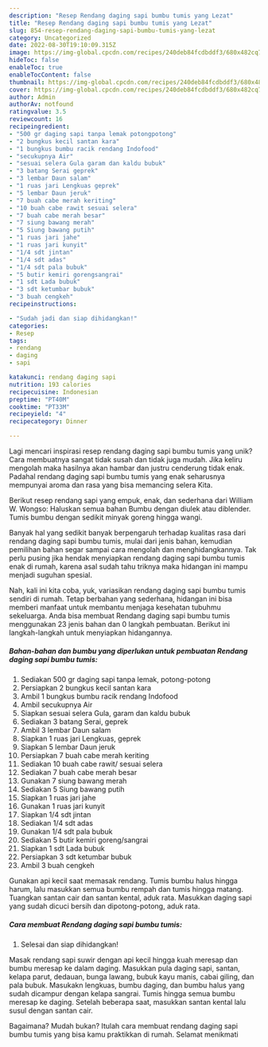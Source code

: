 ```yaml
---
description: "Resep Rendang daging sapi bumbu tumis yang Lezat"
title: "Resep Rendang daging sapi bumbu tumis yang Lezat"
slug: 854-resep-rendang-daging-sapi-bumbu-tumis-yang-lezat
category: Uncategorized
date: 2022-08-30T19:10:09.315Z
image: https://img-global.cpcdn.com/recipes/240deb84fcdbddf3/680x482cq70/rendang-daging-sapi-bumbu-tumis-foto-resep-utama.jpg
hideToc: false
enableToc: true
enableTocContent: false
thumbnail: https://img-global.cpcdn.com/recipes/240deb84fcdbddf3/680x482cq70/rendang-daging-sapi-bumbu-tumis-foto-resep-utama.jpg
cover: https://img-global.cpcdn.com/recipes/240deb84fcdbddf3/680x482cq70/rendang-daging-sapi-bumbu-tumis-foto-resep-utama.jpg
author: Admin
authorAv: notfound
ratingvalue: 3.5
reviewcount: 16
recipeingredient:
- "500 gr daging sapi tanpa lemak potongpotong"
- "2 bungkus kecil santan kara"
- "1 bungkus bumbu racik rendang Indofood"
- "secukupnya Air"
- "sesuai selera Gula garam dan kaldu bubuk"
- "3 batang Serai geprek"
- "3 lembar Daun salam"
- "1 ruas jari Lengkuas geprek"
- "5 lembar Daun jeruk"
- "7 buah cabe merah keriting"
- "10 buah cabe rawit sesuai selera"
- "7 buah cabe merah besar"
- "7 siung bawang merah"
- "5 Siung bawang putih"
- "1 ruas jari jahe"
- "1 ruas jari kunyit"
- "1/4 sdt jintan"
- "1/4 sdt adas"
- "1/4 sdt pala bubuk"
- "5 butir kemiri gorengsangrai"
- "1 sdt Lada bubuk"
- "3 sdt ketumbar bubuk"
- "3 buah cengkeh"
recipeinstructions:

- "Sudah jadi dan siap dihidangkan!"
categories:
- Resep
tags:
- rendang
- daging
- sapi

katakunci: rendang daging sapi 
nutrition: 193 calories
recipecuisine: Indonesian
preptime: "PT40M"
cooktime: "PT33M"
recipeyield: "4"
recipecategory: Dinner

---
```





Lagi mencari inspirasi resep rendang daging sapi bumbu tumis yang unik? Cara membuatnya sangat tidak susah dan tidak juga mudah. Jika keliru mengolah maka hasilnya akan hambar dan justru cenderung tidak enak. Padahal rendang daging sapi bumbu tumis yang enak seharusnya mempunyai aroma dan rasa yang bisa memancing selera Kita.





Berikut resep rendang sapi yang empuk, enak, dan sederhana dari William W. Wongso: Haluskan semua bahan Bumbu dengan diulek atau diblender. Tumis bumbu dengan sedikit minyak goreng hingga wangi.

Banyak hal yang sedikit banyak berpengaruh terhadap kualitas rasa dari rendang daging sapi bumbu tumis, mulai dari jenis bahan, kemudian pemilihan bahan segar sampai cara mengolah dan menghidangkannya. Tak perlu pusing jika hendak menyiapkan rendang daging sapi bumbu tumis enak di rumah, karena asal sudah tahu triknya maka hidangan ini mampu menjadi suguhan spesial.






Nah, kali ini kita coba, yuk, variasikan rendang daging sapi bumbu tumis sendiri di rumah. Tetap berbahan yang sederhana, hidangan ini bisa memberi manfaat untuk membantu menjaga kesehatan tubuhmu sekeluarga. Anda bisa membuat Rendang daging sapi bumbu tumis menggunakan 23 jenis bahan dan 0 langkah pembuatan. Berikut ini langkah-langkah untuk menyiapkan hidangannya.

<!--inarticleads1-->

##### Bahan-bahan dan bumbu yang diperlukan untuk pembuatan Rendang daging sapi bumbu tumis:

1. Sediakan 500 gr daging sapi tanpa lemak, potong-potong
1. Persiapkan 2 bungkus kecil santan kara
1. Ambil 1 bungkus bumbu racik rendang Indofood
1. Ambil secukupnya Air
1. Siapkan sesuai selera Gula, garam dan kaldu bubuk
1. Sediakan 3 batang Serai, geprek
1. Ambil 3 lembar Daun salam
1. Siapkan 1 ruas jari Lengkuas, geprek
1. Siapkan 5 lembar Daun jeruk
1. Persiapkan 7 buah cabe merah keriting
1. Sediakan 10 buah cabe rawit/ sesuai selera
1. Sediakan 7 buah cabe merah besar
1. Gunakan 7 siung bawang merah
1. Sediakan 5 Siung bawang putih
1. Siapkan 1 ruas jari jahe
1. Gunakan 1 ruas jari kunyit
1. Siapkan 1/4 sdt jintan
1. Sediakan 1/4 sdt adas
1. Gunakan 1/4 sdt pala bubuk
1. Sediakan 5 butir kemiri goreng/sangrai
1. Siapkan 1 sdt Lada bubuk
1. Persiapkan 3 sdt ketumbar bubuk
1. Ambil 3 buah cengkeh


Gunakan api kecil saat memasak rendang. Tumis bumbu halus hingga harum, lalu masukkan semua bumbu rempah dan tumis hingga matang. Tuangkan santan cair dan santan kental, aduk rata. Masukkan daging sapi yang sudah dicuci bersih dan dipotong-potong, aduk rata. 

<!--inarticleads2-->

##### Cara membuat Rendang daging sapi bumbu tumis:


1. Selesai dan siap dihidangkan!

Masak rendang sapi suwir dengan api kecil hingga kuah meresap dan bumbu meresap ke dalam daging. Masukkan pula daging sapi, santan, kelapa parut, dedauan, bunga lawang, bubuk kayu manis, cabai giling, dan pala bubuk. Masukakn lengkuas, bumbu daging, dan bumbu halus yang sudah dicampur dengan kelapa sangrai. Tumis hingga semua bumbu meresap ke daging. Setelah beberapa saat, masukkan santan kental lalu susul dengan santan cair. 

Bagaimana? Mudah bukan? Itulah cara membuat rendang daging sapi bumbu tumis yang bisa kamu praktikkan di rumah. Selamat menikmati
